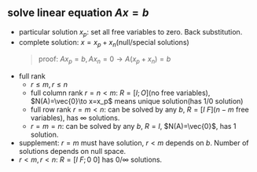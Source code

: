 ## solve linear equation $Ax=b$
- particular solution $x_p$: set all free variables to zero. Back substitution.
- complete solution: $x=x_p+x_n$(null/special solutions)
    > proof: $Ax_p=b,Ax_n=0 \to A(x_p+x_n)=b$
- full rank
    - $r\le m,r\le n$
    - full column rank $r=n<m$: $R=[I;O]$(no free variables), $N(A)=\vec{0}\to x=x_p$ means unique solution(has 1/0 solution)
    - full row rank $r=m<n$: can be solved by any $b$, $R=[I\ F]$($n-m$ free variables), has $\infty$ solutions.
    - $r=m=n$: can be solved by any $b$, $R=I$, $N(A)=\vec{0}$, has 1 solution.
- supplement: $r=m$ must have solution, $r<m$ depends on $b$. Number of solutions depends on null space.
- $r<m,r<n$: $R=[I\ F;0\ 0]$ has 0/$\infty$ solutions.